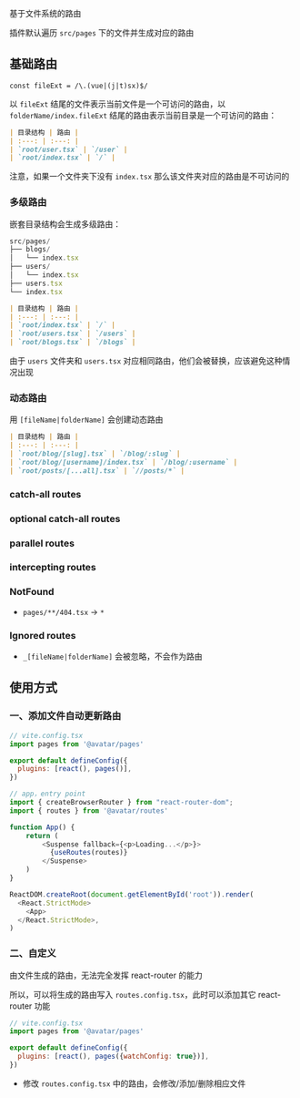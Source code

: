 基于文件系统的路由

插件默认遍历 `src/pages` 下的文件并生成对应的路由

## 基础路由

`const fileExt = /\.(vue|(j|t)sx)$/`

以 `fileExt` 结尾的文件表示当前文件是一个可访问的路由，以 `folderName/index.fileExt` 结尾的路由表示当前目录是一个可访问的路由：

```markdown
| 目录结构 | 路由 |
| :---: | :---: |
| `root/user.tsx` | `/user` |
| `root/index.tsx` | `/` |
```

注意，如果一个文件夹下没有 `index.tsx` 那么该文件夹对应的路由是不可访问的

### 多级路由

嵌套目录结构会生成多级路由：

```typescript
src/pages/
├── blogs/
│   └── index.tsx
├── users/
│   └── index.tsx
├── users.tsx
└── index.tsx
```

```markdown
| 目录结构 | 路由 |
| :---: | :---: |
| `root/index.tsx` | `/` |
| `root/users.tsx` | `/users` |
| `root/blogs.tsx` | `/blogs` |
```

由于 `users` 文件夹和 `users.tsx` 对应相同路由，他们会被替换，应该避免这种情况出现

### 动态路由

用 `[fileName|folderName]` 会创建动态路由

```markdown
| 目录结构 | 路由 |
| :---: | :---: |
| `root/blog/[slug].tsx` | `/blog/:slug` |
| `root/blog/[username]/index.tsx` | `/blog/:username` |
| `root/posts/[...all].tsx` | `//posts/*` |
```

### catch-all routes
### optional catch-all routes
### parallel routes
### intercepting routes

### NotFound

- `pages/**/404.tsx` -> `*`

### Ignored routes

- `_[fileName|folderName]` 会被忽略，不会作为路由

## 使用方式

### 一、添加文件自动更新路由

```javascript
// vite.config.tsx
import pages from '@avatar/pages'

export default defineConfig({
  plugins: [react(), pages()],
})

// app，entry point
import { createBrowserRouter } from "react-router-dom";
import { routes } from '@avatar/routes'

function App() {
    return (
        <Suspense fallback={<p>Loading...</p>}>
          {useRoutes(routes)}
        </Suspense>
    )
}

ReactDOM.createRoot(document.getElementById('root')).render(
  <React.StrictMode>
    <App>
  </React.StrictMode>,
)
```

### 二、自定义

由文件生成的路由，无法完全发挥 react-router 的能力

所以，可以将生成的路由写入 `routes.config.tsx`，此时可以添加其它 react-router 功能

```javascript
// vite.config.tsx
import pages from '@avatar/pages'

export default defineConfig({
  plugins: [react(), pages({watchConfig: true})],
})
```

- 修改 `routes.config.tsx` 中的路由，会修改/添加/删除相应文件